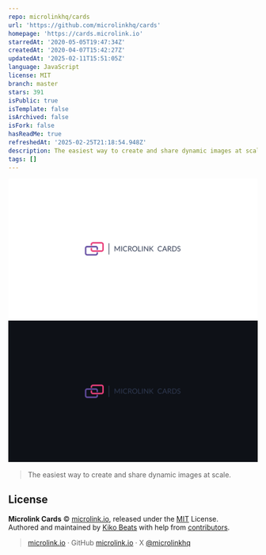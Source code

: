 ```yaml
---
repo: microlinkhq/cards
url: 'https://github.com/microlinkhq/cards'
homepage: 'https://cards.microlink.io'
starredAt: '2020-05-05T19:47:34Z'
createdAt: '2020-04-07T15:42:27Z'
updatedAt: '2025-02-11T15:51:05Z'
language: JavaScript
license: MIT
branch: master
stars: 391
isPublic: true
isTemplate: false
isArchived: false
isFork: false
hasReadMe: true
refreshedAt: '2025-02-25T21:18:54.948Z'
description: The easiest way to create and share dynamic images at scale.
tags: []
---
```


<div align="center">
  <img src="https://github.com/microlinkhq/cdn/raw/master/dist/banner/cards.png#gh-light-mode-only" alt="microlink cards">
  <img src="https://github.com/microlinkhq/cdn/raw/master/dist/banner/cards-dark.png#gh-dark-mode-only" alt="microlink cards">
</div>

> The easiest way to create and share dynamic images at scale.

## License

**Microlink Cards** © [microlink.io](https://microlink.io), released under the [MIT](https://github.com/microlinkhq/cards/blob/master/LICENSE.md) License.<br>
Authored and maintained by [Kiko Beats](https://kikobeats.com) with help from [contributors](https://github.com/microlinkhq/cards/contributors).

> [microlink.io](https://microlink.io) · GitHub [microlink.io](https://github.com/microlinkhq) · X [@microlinkhq](https://x.com/microlinkhq)
